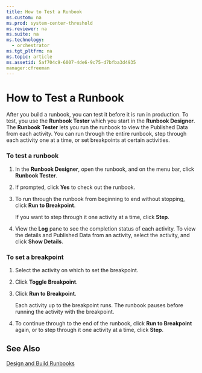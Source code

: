 ```yaml
---
title: How to Test a Runbook
ms.custom: na
ms.prod: system-center-threshold
ms.reviewer: na
ms.suite: na
ms.technology: 
  - orchestrator
ms.tgt_pltfrm: na
ms.topic: article
ms.assetid: 5af704c9-6007-4de6-9c75-d7bfba3d4935
manager:cfreeman
---
```

# How to Test a Runbook
After you build a runbook, you can test it before it is run in production. To test, you use the **Runbook Tester** which you start in the **Runbook Designer**. The **Runbook Tester** lets you run the runbook to view the Published Data from each activity. You can run through the entire runbook, step through each activity one at a time, or set breakpoints at certain activities.  
  
### To test a runbook  
  
1.  In the **Runbook Designer**, open the runbook, and on the menu bar, click **Runbook Tester**.  
  
2.  If prompted, click **Yes** to check out the runbook.  
  
3.  To run through the runbook from beginning to end without stopping, click **Run to Breakpoint**.  
  
    If you want to step through it one activity at a time, click **Step**.  
  
4.  View the **Log** pane to see the completion status of each activity. To view the details and Published Data from an activity, select the activity, and click **Show Details**.  
  
### To set a breakpoint  
  
1.  Select the activity on which to set the breakpoint.  
  
2.  Click **Toggle Breakpoint**.  
  
3.  Click **Run to Breakpoint**.  
  
    Each activity up to the breakpoint runs. The runbook pauses before running the activity with the breakpoint.  
  
4.  To continue through to the end of the runbook, click **Run to Breakpoint** again, or to step through it one activity at a time, click **Step**.  
  
## See Also  
[Design and Build Runbooks](../../orch/manage/Design-and-Build-Runbooks.md)  
  
